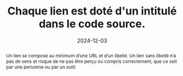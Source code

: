 ---
title: "Chaque lien est doté d'un intitulé dans le code source."
abstract: "Un lien se compose au minimum d’une URL et d’un libellé. Un lien sans libellé n’a pas de sens et risque de ne pas être perçu ou compris correctement, que ce soit par une personne ou par un outil."
categories: ["Liens"]
agrege: O4131-E039
opquast: '4 131'
indiceebook: '39'
description: "Règle n° 039"
before: "038"
weight: "039"
after: "040"
actif: '1'
layout: rules
date:  2024-12-03
tags: ["Accessibilité", "Lisibilité", "Utilisabilité"]
objectif: ["Prévenir une éventuelle incompréhension des liens.", "Éviter les liens qui deviennent invisibles lorsque les styles CSS ou les images d'arrière-plan ne sont pas pris en compte.", "Améliorer l’accessibilité des contenus aux lectrices et lecteurs handicapées"]
Meo: ["Donner à chaque lien un libellé textuel (entre les balises ouvrantes et fermantes de l'élément a) ou, si nécessaire, via l'alternative textuelle d'un élément img ou object, etc. Ne pas masquer à l'affichage le libellé textuel de l'élément a pour le remplacer par un effet de style CSS (image d'arrière-plan)."]
Controle: ["Dans chaque page contenant des hyperliens&nbsp;: <li> vérifier qu’il y a un contenu dans la balise a d’un lien-texte, même quand les styles sont désactivés ou que les couleurs seules sont désactivées </li><li> vérifier qu’il y a une alternative textuelle en cas d’un lien-image ou équivalent (éléments object et embed par exemple), même quand les styles sont désactivés</li>"]
epubcheck: 
ace: 
humancheck: true
ReadiumGoToolkit: 
Source: ["Opquast"]
Referentiel: [""]
steps: ["Conception", "Éditorial"]
---